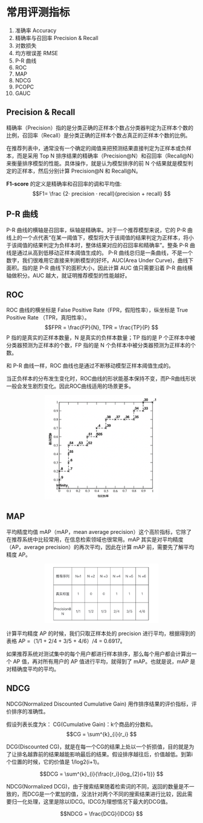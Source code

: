 
# 常用评测指标

1. 准确率 Accuracy
2. 精确率与召回率 Precision & Recall
3. 对数损失
4. 均方根误差 RMSE
5. P-R 曲线
6. ROC 
7. MAP
8. NDCG
9. PCOPC
10. GAUC

## Precision & Recall
精确率（Precision）指的是分类正确的正样本个数占分类器判定为正样本个数的比例，召回率（Recall）是分类正确的正样本个数占真正的正样本个数的比例。

在推荐列表中，通常没有一个确定的阈值来把预测结果直接判定为正样本或负样本，而是采用 Top N 排序结果的精确率（Precision@N）和召回率（Recall@N）来衡量排序模型的性能。具体操作，就是认为模型排序的前 N 个结果就是模型判定的正样本，然后分别计算 Precision@N 和 Recall@N。

**F1-score** 的定义是精确率和召回率的调和平均值:
$$F1= \frac {2⋅ precision ⋅ recall}{precision + recall} ​$$

## P-R 曲线
P-R 曲线的横轴是召回率，纵轴是精确率。对于一个推荐模型来说，它的 P-R 曲线上的一个点代表“在某一阈值下，模型将大于该阈值的结果判定为正样本，将小于该阈值的结果判定为负样本时，整体结果对应的召回率和精确率”。整条 P-R 曲线是通过从高到低移动正样本阈值生成的。
P-R 曲线总归是一条曲线，不是一个数字，我们很难用它直接来判断模型的好坏。AUC(Area Under Curve)，曲线下面积。指的是 P-R 曲线下的面积大小，因此计算 AUC 值只需要沿着 P-R 曲线横轴做积分。AUC 越大，就证明推荐模型的性能越好。

## ROC
ROC 曲线的横坐标是 False Positive Rate（FPR，假阳性率），纵坐标是 True Positive Rate （TPR，真阳性率）。
$$FPR = \frac{FP}{N}, TPR = \frac{TP}{P} $$
P 指的是真实的正样本数量，N 是真实的负样本数量；TP 指的是 P 个正样本中被分类器预测为正样本的个数，FP 指的是 N 个负样本中被分类器预测为正样本的个数。

和 P-R 曲线一样，ROC 曲线也是通过不断移动模型正样本阈值生成的。

当正负样本的分布发生变化时，ROC曲线的形状能基本保持不变，而P-R曲线形状一般会发生剧烈变化。因此ROC曲线适用的场景更多。

<div align="center">
<img src="images/ROC.jpg" width = "300">
</div>

## MAP
平均精度均值 mAP（mAP，mean average precision）这个高阶指标，它除了在推荐系统中比较常用，在信息检索领域也很常用。mAP 其实是对平均精度（AP，average precision）的再次平均，因此在计算 mAP 前，需要先了解平均精度 AP。

<div align="center">
<img src="images/MAP.jpeg" width = "300">
</div>

计算平均精度 AP 的时候，我们只取正样本处的 precision 进行平均，根据得到的表格 AP =（1/1 + 2/4 + 3/5 + 4/6）/4 = 0.6917。

如果推荐系统对测试集中的每个用户都进行样本排序，那么每个用户都会计算出一个 AP 值，再对所有用户的 AP 值进行平均，就得到了 mAP。也就是说，mAP 是对精确度平均的平均。

## NDCG

NDCG(Normalized Discounted Cumulative Gain) 用作排序结果的评价指标，评价排序的准确性。

假设列表长度为k：
CG(Cumulative Gain)：k个商品的分数和。
$$CG = \sum^{k}_{i}{r_i} $$

DCG(Discounted CG)，就是在每一个CG的结果上处以一个折损值，目的就是为了让排名越靠前的结果越能影响最后的结果。假设排序越往后，价值越低。到第i个位置的时候，它的价值是 1/log2(i+1)。

$$DCG = \sum^{k}_{i}{\frac{r_i}{log_{2}(i+1)}} $$

NDCG(Normalized DCG)，由于搜索结果随着检索词的不同，返回的数量是不一致的，而DCG是一个累加的值，没法针对两个不同的搜索结果进行比较，因此需要归一化处理，这里是除以IDCG。IDCG为理想情况下最大的DCG值。

$$NDCG = \frac{DCG}{IDCG} $$





